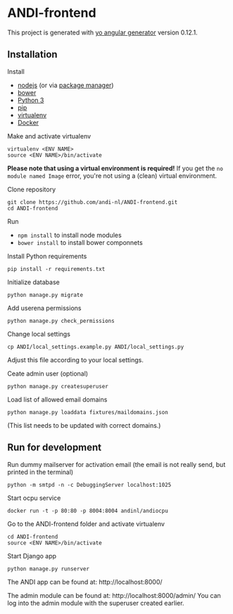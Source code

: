 # ANDI-frontend

This project is generated with [yo angular generator](https://github.com/yeoman/generator-angular)
version 0.12.1.

## Installation

Install
- [nodejs](https://nodejs.org/en/download/) (or via [package manager](https://nodejs.org/en/download/package-manager/))
- [bower](https://bower.io/#install-bower)
- [Python 3](https://www.python.org/downloads/)
- [pip](https://pip.pypa.io/en/stable/installing/)
- [virtualenv](https://virtualenv.pypa.io/en/stable/installation/)
- [Docker](https://docs.docker.com/engine/installation/)

Make and activate virtualenv

```
virtualenv <ENV NAME>
source <ENV NAME>/bin/activate
```
**Please note that using a virtual environment is required!**
If you get the `no module named Image` error, you're not using a (clean) virtual environment.

Clone repository
```
git clone https://github.com/andi-nl/ANDI-frontend.git
cd ANDI-frontend
```

Run
- `npm install` to install node modules
- `bower install` to install bower componnets


Install Python requirements
```
pip install -r requirements.txt
```

Initialize database
```
python manage.py migrate
```

Add userena permissions
```
python manage.py check_permissions
```

Change local settings
```
cp ANDI/local_settings.example.py ANDI/local_settings.py
```

Adjust this file according to your local settings.

Ceate admin user (optional)
```
python manage.py createsuperuser
```

Load list of allowed email domains

```
python manage.py loaddata fixtures/maildomains.json
```

(This list needs to be updated with correct domains.)

## Run for development

Run dummy mailserver for activation email (the email is not really send, but printed in the terminal)

```
python -m smtpd -n -c DebuggingServer localhost:1025
```

Start ocpu service

```
docker run -t -p 80:80 -p 8004:8004 andinl/andiocpu
```

Go to the ANDI-frontend folder and activate virtualenv

```
cd ANDI-frontend
source <ENV NAME>/bin/activate
```

Start Django app

```
python manage.py runserver
```

The ANDI app can be found at: http://localhost:8000/

The admin module can be found at: http://localhost:8000/admin/
You can log into the admin module with the superuser created earlier.
